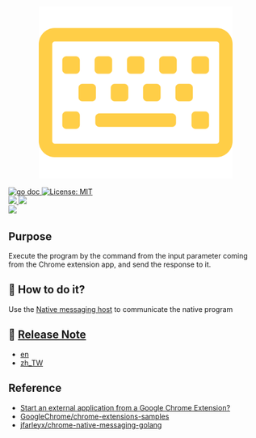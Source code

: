 <p align="center">
  <a href="">
    <img alt="thunder" src="asset/img/site/favicon.svg" width="384"/>
  </a>
</p>

<p align="left">
  <a href="https://godoc.org/github.com/CarsonSlovoka/thunder/go" title="GoDoc">
    <img alt="go doc" src="https://godoc.org/code.gitea.io/gitea?status.svg">
  </a>
  <a href="https://opensource.org/licenses/MIT" title="License: MIT">
    <img alt="License: MIT" src="https://img.shields.io/badge/License-MIT-blue.svg?style=plastic">
  </a>
  <br>
  <a href="">
  <img src="https://img.shields.io/static/v1?&style=plastic&logo=GO&label=Lang&message=go&color=66FFFF"/>
  </a>
  <a href="">
  <img src="https://img.shields.io/static/v1?&style=plastic&logo=javascript&label=Lang&message=js&color=FFFF33"/>
  </a>
  <br>
  <a href="">
  <img src="https://img.shields.io/static/v1?&style=plastic&logo=google&label=browser&message=Chrome&color=FFFF33"/>
  </a>
</p>

## Purpose

Execute the program by the command from the input parameter coming from the Chrome extension app, and send the response
to it.

## 🤔 How to do it?

Use the [Native messaging host](https://developer.chrome.com/docs/apps/nativeMessaging/#native-messaging-host) to
communicate the native program

## 📜 [Release Note](doc/release)

- [en](doc/release/README.md)
- [zh_TW](doc/release/README.zh_TW.md)

## Reference

- [Start an external application from a Google Chrome Extension?](https://stackoverflow.com/a/69188382/9935654)
- [GoogleChrome/chrome-extensions-samples](https://github.com/GoogleChrome/chrome-extensions-samples/tree/475b4b6/mv2-archive/api/nativeMessaging/host)
- [jfarleyx/chrome-native-messaging-golang](https://github.com/jfarleyx/chrome-native-messaging-golang/blob/95c4d57/native-host/src/main.go)
